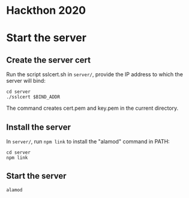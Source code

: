 # Hackthon 2020

# Start the server

## Create the server cert

Run the script sslcert.sh in `server/`, provide the IP address to
which the server will bind:

```shell
cd server
./sslcert $BIND_ADDR
```

The command creates cert.pem and key.pem in the current directory.

## Install the server

In `server/`, run `npm link` to install the "alamod" command in PATH:

```shell
cd server
npm link
```

## Start the server

```shell
alamod
```
